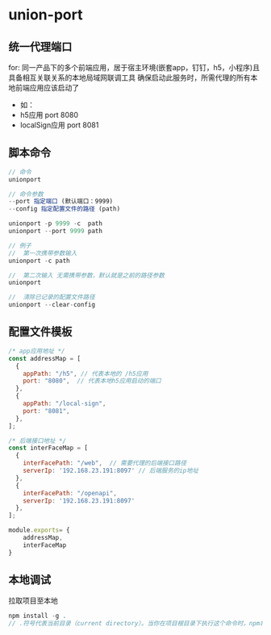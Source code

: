 # union-port 
## 统一代理端口
for: 同一产品下的多个前端应用，居于宿主环境(嵌套app，钉钉，h5，小程序)且具备相互关联关系的本地局域网联调工具
确保启动此服务时，所需代理的所有本地前端应用应该启动了
- 如：
- h5应用  port 8080
- localSign应用 port 8081


## 脚本命令
```js
// 命令
unionport

// 命令参数
--port 指定端口 (默认端口：9999)  
--config 指定配置文件的路径 (path)

unionport -p 9999 -c  path
unionport --port 9999 path

// 例子
//  第一次携带参数输入
unionport -c path

//  第二次输入 无需携带参数，默认就是之前的路径参数
unionport 

//  清除已记录的配置文件路径
unionport --clear-config
```


## 配置文件模板
```js
/* app应用地址 */
const addressMap = [
  {
    appPath: "/h5", // 代表本地的 /h5应用
    port: "8080",  // 代表本地h5应用启动的端口
  },
  {
    appPath: "/local-sign",
    port: "8081",
  },
];

/* 后端接口地址 */
const interFaceMap = [
  {
    interFacePath: "/web",  // 需要代理的后端接口路径
    serverIp: '192.168.23.191:8097' // 后端服务的ip地址
  },
  {
    interFacePath: "/openapi",
    serverIp: '192.168.23.191:8097'
  },
];

module.exports= {
    addressMap,
    interFaceMap
}
```


## 本地调试
拉取项目至本地
```js
npm install -g .
// .符号代表当前目录（current directory）。当你在项目根目录下执行这个命令时，npm将会查找当前目录下的package.json文件，并基于该文件中的信息全局安装该项目作为一个Node.js包
```